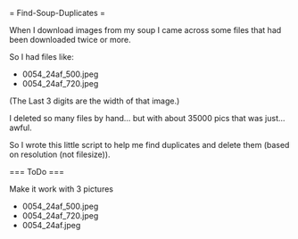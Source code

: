 = Find-Soup-Duplicates =

When I download images from my soup I came across some files that had been downloaded twice or more.

So I had files like:

- 0054_24af_500.jpeg
- 0054_24af_720.jpeg

(The Last 3 digits are the width of that image.)

I deleted so many files by hand… but with about 35000 pics that was just… awful.

So I wrote this little script to help me find duplicates and delete them (based on resolution (not filesize)).

=== ToDo ===

Make it work with 3 pictures

- 0054_24af_500.jpeg
- 0054_24af_720.jpeg
- 0054_24af.jpeg
